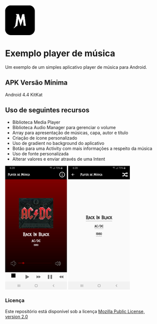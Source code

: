 ![player_de_musica](icon.png)

# Exemplo player de música
Um exemplo de um simples aplicativo player de música para Android.

## APK Versão Mínima
Android 4.4 KitKat

## Uso de seguintes recursos
* Biblioteca Media Player 
* Biblioteca Audio Manager para gerenciar o volume
* Array para apresentação de músicas, capa, autor e título
* Criação de ícone personalizado
* Uso de gradient no background do aplicativo
* Botão para uma Activity com mais informações a respeito da música
* Uso de fonte personalizada
* Alterar valores e enviar através de uma Intent



<img src="screenshot1.jpg" alt="screenshot" width="200" height="400"/>
<img src="screenshot2.jpg" alt="screenshot" width="200" height="400"/>

### Licença
Este repositório está disponível sob a licença [Mozilla Public License, version 2.0](https://github.com/jhonatasrm/exemplo-player-de-musica/blob/master/LICENSE)
